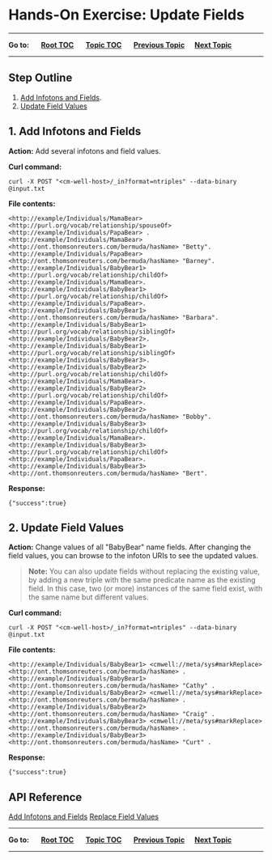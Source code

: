 # Hands-On Exercise: Update Fields #

----

**Go to:** &nbsp;&nbsp;&nbsp;&nbsp; [**Root TOC**](CM-Well.RootTOC.md) &nbsp;&nbsp;&nbsp;&nbsp; [**Topic TOC**](Tutorial.HandsOnExercisesTOC.md) &nbsp;&nbsp;&nbsp;&nbsp; [**Previous Topic**](Tutorial.HandsOnExercises.AddInfotonsAndFields.md)&nbsp;&nbsp;&nbsp;&nbsp; [**Next Topic**](Tutorial.HandsOnExercises.DeleteInfotonsAndFields.md)  

----

## Step Outline ##

1. [Add Infotons and Fields](#hdr1).
2. [Update Field Values](#hdr2)

<a name="hdr1"></a>
## 1. Add Infotons and Fields ##

**Action:** Add several infotons and field values. 

**Curl command:**

    curl -X POST "<cm-well-host>/_in?format=ntriples" --data-binary @input.txt

**File contents:**

    <http://example/Individuals/MamaBear> <http://purl.org/vocab/relationship/spouseOf> <http://example/Individuals/PapaBear> .
    <http://example/Individuals/MamaBear> <http://ont.thomsonreuters.com/bermuda/hasName> "Betty".
    <http://example/Individuals/PapaBear> <http://ont.thomsonreuters.com/bermuda/hasName> "Barney".
    <http://example/Individuals/BabyBear1> <http://purl.org/vocab/relationship/childOf> <http://example/Individuals/MamaBear>.
    <http://example/Individuals/BabyBear1> <http://purl.org/vocab/relationship/childOf> <http://example/Individuals/PapaBear>.
    <http://example/Individuals/BabyBear1> <http://ont.thomsonreuters.com/bermuda/hasName> "Barbara".
    <http://example/Individuals/BabyBear1> <http://purl.org/vocab/relationship/siblingOf> <http://example/Individuals/BabyBear2>.
    <http://example/Individuals/BabyBear1> <http://purl.org/vocab/relationship/siblingOf> <http://example/Individuals/BabyBear3>.
    <http://example/Individuals/BabyBear2> <http://purl.org/vocab/relationship/childOf> <http://example/Individuals/MamaBear>.
    <http://example/Individuals/BabyBear2> <http://purl.org/vocab/relationship/childOf> <http://example/Individuals/PapaBear>.
    <http://example/Individuals/BabyBear2> <http://ont.thomsonreuters.com/bermuda/hasName> "Bobby".
    <http://example/Individuals/BabyBear3> <http://purl.org/vocab/relationship/childOf> <http://example/Individuals/MamaBear>.
    <http://example/Individuals/BabyBear3> <http://purl.org/vocab/relationship/childOf> <http://example/Individuals/PapaBear>.
    <http://example/Individuals/BabyBear3> <http://ont.thomsonreuters.com/bermuda/hasName> "Bert".

**Response:**

    {"success":true}
    
<a name="hdr2"></a>
## 2. Update Field Values ##

**Action:** Change values of all "BabyBear" name fields. After changing the field values, you can browse to the infoton URIs to see the updated values.

>**Note:** You can also update fields without replacing the existing value, by adding a new triple with the same predicate name as the existing field. In this case, two (or more) instances of the same field exist, with the same name but different values.

**Curl command:**

    curl -X POST "<cm-well-host>/_in?format=ntriples" --data-binary @input.txt

**File contents:**

    <http://example/Individuals/BabyBear1> <cmwell://meta/sys#markReplace> <http://ont.thomsonreuters.com/bermuda/hasName> . 
    <http://example/Individuals/BabyBear1> <http://ont.thomsonreuters.com/bermuda/hasName> "Cathy" .
    <http://example/Individuals/BabyBear2> <cmwell://meta/sys#markReplace> <http://ont.thomsonreuters.com/bermuda/hasName> . 
    <http://example/Individuals/BabyBear2> <http://ont.thomsonreuters.com/bermuda/hasName> "Craig" .
    <http://example/Individuals/BabyBear3> <cmwell://meta/sys#markReplace> <http://ont.thomsonreuters.com/bermuda/hasName> . 
    <http://example/Individuals/BabyBear3> <http://ont.thomsonreuters.com/bermuda/hasName> "Curt" .

**Response:**

    {"success":true}
    
## API Reference ##
[Add Infotons and Fields](API.Update.AddInfotonsAndFields.md)
[Replace Field Values](API.Update.ReplaceFieldValues.md)
    	

----

**Go to:** &nbsp;&nbsp;&nbsp;&nbsp; [**Root TOC**](CM-Well.RootTOC.md) &nbsp;&nbsp;&nbsp;&nbsp; [**Topic TOC**](Tutorial.HandsOnExercisesTOC.md) &nbsp;&nbsp;&nbsp;&nbsp; [**Previous Topic**](Tutorial.HandsOnExercises.AddInfotonsAndFields.md)&nbsp;&nbsp;&nbsp;&nbsp; [**Next Topic**](Tutorial.HandsOnExercises.DeleteInfotonsAndFields.md)  

----